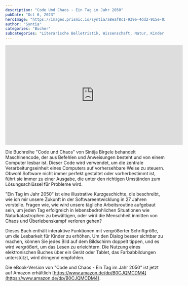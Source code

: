```yaml
---
description: "Code Und Chaos - Ein Tag im Jahr 2050"
pubDate: "Oct 6, 2023"
heroImage: "https://images.prismic.io/syntia/a8eaf8c1-939e-4dd2-915e-0336eb4ca348_71vXaMtiNIL._SL1500_1.jpg?auto=compress,format"
author: "Syntia"
categories: "Bücher"
subcategories: "Literarische Belletristik, Wissenschaft, Natur, Kinder EBooks"
---
```


<iframe width="560" height="315" src="https://www.youtube.com/embed/7M2ku1aAzHY?si=NYv50Ew-rJLZn2eY" title="YouTube video player" frameborder="0" allow="accelerometer; autoplay; clipboard-write; encrypted-media; gyroscope; picture-in-picture; web-share" allowfullscreen></iframe>

Die Buchreihe "Code und Chaos" von Sintija Birgele behandelt Maschinencode, der aus Befehlen und Anweisungen besteht und von einem Computer lesbar ist. Dieser Code wird verwendet, um die zentrale Verarbeitungseinheit eines Computers auf vorhersehbare Weise zu steuern. Obwohl Software nicht immer perfekt gestaltet oder vorherbestimmt ist, führt sie immer zu einer Ausgabe, die unter den richtigen Umständen zum Lösungsschlüssel für Probleme wird.

"Ein Tag im Jahr 2050" ist eine illustrative Kurzgeschichte, die beschreibt, wie ich mir unsere Zukunft in der Softwareentwicklung in 27 Jahren vorstelle. Fragen wie, wie wird unsere tägliche Arbeitsroutine aufgebaut sein, um jeden Tag erfolgreich in lebensbedrohlichen Situationen wie Naturkatastrophen zu bewältigen, oder wird die Menschheit inmitten von Chaos und Überlebenskampf verloren gehen?

Dieses Buch enthält interaktive Funktionen mit vergrößerter Schriftgröße, um die Lesbarkeit für Kinder zu erhöhen. Um den Dialog besser sichtbar zu machen, können Sie jedes Bild auf dem Bildschirm doppelt tippen, und es wird vergrößert, um das Lesen zu erleichtern. Die Nutzung eines elektronischen Buches über ein Gerät oder Tablet, das Farbabbildungen unterstützt, wird dringend empfohlen.

Die eBook-Version von "Code und Chaos - Ein Tag im Jahr 2050" ist jetzt auf Amazon erhältlich [https://www.amazon.de/dp/B0CJQMCDM4](https://www.amazon.de/dp/B0CJQMCDM4).